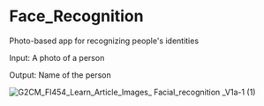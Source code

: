 # Face_Recognition
Photo-based app for recognizing people's identities


Input: A photo of a person 

Output: Name of the person



![G2CM_FI454_Learn_Article_Images_ Facial_recognition _V1a-1 (1)](https://github.com/sagivantebi/Face_Recognition/assets/84729141/4f007a1f-30ab-4b0f-b0b7-df5f9be8093d)
